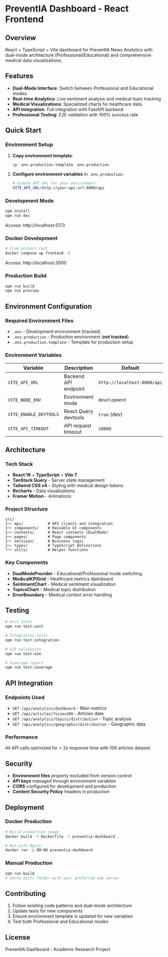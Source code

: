 # PreventIA Dashboard - React Frontend

## Overview

React + TypeScript + Vite dashboard for PreventIA News Analytics with dual-mode architecture (Professional/Educational) and comprehensive medical data visualizations.

## Features

- **Dual-Mode Interface**: Switch between Professional and Educational modes
- **Real-time Analytics**: Live sentiment analysis and medical topic tracking
- **Medical Visualizations**: Specialized charts for healthcare data
- **API Integration**: Full integration with FastAPI backend
- **Professional Testing**: E2E validation with 100% success rate

## Quick Start

### Environment Setup

1. **Copy environment template**:
   ```bash
   cp .env.production.template .env.production
   ```

2. **Configure environment variables** in `.env.production`:
   ```bash
   # Update API URL for your environment
   VITE_API_URL=http://your-api-url:8000/api
   ```

### Development Mode

```bash
npm install
npm run dev
```

Access: http://localhost:5173

### Docker Development

```bash
# From project root
docker compose up frontend -d
```

Access: http://localhost:3000

### Production Build

```bash
npm run build
npm run preview
```

## Environment Configuration

### Required Environment Files

- `.env` - Development environment (tracked)
- `.env.production` - Production environment (**not tracked**)
- `.env.production.template` - Template for production setup

### Environment Variables

| Variable | Description | Default |
|----------|-------------|---------|
| `VITE_API_URL` | Backend API endpoint | `http://localhost:8000/api` |
| `VITE_NODE_ENV` | Environment mode | `development` |
| `VITE_ENABLE_DEVTOOLS` | React Query devtools | `true` (dev) |
| `VITE_API_TIMEOUT` | API request timeout | `10000` |

## Architecture

### Tech Stack

- **React 19** + **TypeScript** + **Vite 7**
- **TanStack Query** - Server state management
- **Tailwind CSS v4** - Styling with medical design tokens
- **Recharts** - Data visualizations
- **Framer Motion** - Animations

### Project Structure

```
src/
├── api/           # API clients and integration
├── components/    # Reusable UI components
├── contexts/      # React contexts (DualMode)
├── pages/         # Page components
├── services/      # Business logic
├── types/         # TypeScript definitions
└── utils/         # Helper functions
```

### Key Components

- **DualModeProvider** - Educational/Professional mode switching
- **MedicalKPIGrid** - Healthcare metrics dashboard
- **SentimentChart** - Medical sentiment visualization
- **TopicsChart** - Medical topic distribution
- **ErrorBoundary** - Medical context error handling

## Testing

```bash
# Unit tests
npm run test:unit

# Integration tests
npm run test:integration

# E2E validation
npm run test:e2e

# Coverage report
npm run test:coverage
```

## API Integration

### Endpoints Used

- `GET /api/analytics/dashboard` - Main metrics
- `GET /api/articles/?size=200` - Articles data
- `GET /api/analytics/topics/distribution` - Topic analysis
- `GET /api/analytics/geographic/distribution` - Geographic data

### Performance

All API calls optimized for < 2s response time with 106 articles dataset.

## Security

- **Environment files** properly excluded from version control
- **API keys** managed through environment variables
- **CORS** configured for development and production
- **Content Security Policy** headers in production

## Deployment

### Docker Production

```bash
# Build production image
docker build -f Dockerfile -t preventia-dashboard .

# Run with Nginx
docker run -p 80:80 preventia-dashboard
```

### Manual Production

```bash
npm run build
# Serve dist/ folder with your preferred web server
```

## Contributing

1. Follow existing code patterns and dual-mode architecture
2. Update tests for new components
3. Ensure environment template is updated for new variables
4. Test both Professional and Educational modes

## License

PreventIA Dashboard - Academic Research Project
